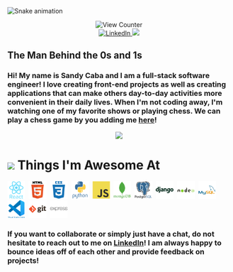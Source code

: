 ![Snake animation](https://github.com/limbocaba/limbocaba/blob/output/github-contribution-grid-snake.svg)

<div align="center">
<img src="https://komarev.com/ghpvc/?username=limbocaba&style=flat-square&color=green" alt="View Counter"/>
</div>


<div id="badges" align="center">
  <a href="https://www.linkedin.com/in/jorielcaba2002/">
    <img src="https://img.shields.io/badge/LinkedIn-blue?style=for-the-badge&logo=linkedin&logoColor=white" alt="LinkedIn"/>
  </a>
  <a href="mailto:cabassndy@gmail.com"><img src="https://img.shields.io/badge/-Gmail-%23333?style=for-the-badge&logo=gmail&logoColor=white" target="_blank"></a>

</div>

<div>
<h2>The Man Behind the 0s and 1s</h2>
<h3>Hi! My name is Sandy Caba and I am a full-stack software engineer! I love creating front-end projects as well as creating applications that can make others day-to-day activities more convenient in their daily lives. When I'm not coding away, I'm watching one of my favorite shows or playing chess.</h4\3>
We can play a chess game by you adding me <a href="https://friend.chess.com/qiQw9" target="_blank">here</a>!
</div>

<div align="center"> 
<img src="https://images.chesscomfiles.com/uploads/v1/images_users/tiny_mce/SamCopeland/phpuTejFE.gif">
</div>

#

<h1><img src="https://media.giphy.com/media/UvPvsX9oMlMWs/giphy.gif" height="30px"> Things I'm Awesome At</h1>

  <img src="https://github.com/devicons/devicon/blob/master/icons/react/react-original-wordmark.svg" title="React" alt="React" width="40" height="40"/>&nbsp;
  <img src="https://github.com/devicons/devicon/blob/master/icons/html5/html5-original-wordmark.svg" title="HTML5" alt="HTML" width="40" height="40"/>&nbsp;
  <img src="https://github.com/devicons/devicon/blob/master/icons/css3/css3-plain-wordmark.svg"  title="CSS3" alt="CSS" width="40" height="40"/>&nbsp;
  <img src="https://github.com/devicons/devicon/blob/master/icons/python/python-original-wordmark.svg" title="Python" alt="Python" width="40" height="40"/>&nbsp;
  <img src="https://github.com/devicons/devicon/blob/master/icons/javascript/javascript-original.svg" title="JavaScript" alt="JavaScript" width="40" height="40"/>&nbsp;
  <img src="https://github.com/devicons/devicon/blob/master/icons/mongodb/mongodb-plain-wordmark.svg" title="MongoDB"  alt="MongoDB" width="40" height="40"/>&nbsp;
  <img src="https://github.com/devicons/devicon/blob/master/icons/postgresql/postgresql-original-wordmark.svg" title="PostgreSQL"  alt="PostgreSQL" width="40" height="40"/>&nbsp;
  <img src="https://github.com/devicons/devicon/blob/master/icons/django/django-plain-wordmark.svg" title="Django"  alt="Django" width="40" height="40"/>&nbsp;
  <img src="https://github.com/devicons/devicon/blob/master/icons/nodejs/nodejs-original-wordmark.svg" title="NodeJS" alt="NodeJS" width="40" height="40"/>&nbsp;
  <img src="https://github.com/devicons/devicon/blob/master/icons/mysql/mysql-original-wordmark.svg" title="MySQL"  alt="MySQL" width="40" height="40"/>&nbsp;
  <img src="https://github.com/devicons/devicon/blob/master/icons/vscode/vscode-original-wordmark.svg" title="VSCode"  alt="VSCode" width="40" height="40"/>&nbsp;
  <img src="https://github.com/devicons/devicon/blob/master/icons/git/git-original-wordmark.svg" title="Git"  alt="Git" width="40" height="40"/>&nbsp;
  <img src="https://github.com/devicons/devicon/blob/master/icons/express/express-original-wordmark.svg" title="Express"  alt="Express" width="40" height="40"/>&nbsp;


<h3> If you want to collaborate or simply just have a chat, do not hesitate to reach out to me on <a href="https://www.linkedin.com/in/jorielcaba2002/" target="_blank">LinkedIn</a>! I am always happy to bounce ideas off of each other and provide feedback on projects!</h3>
  



<!---
limbocaba/limbocaba is a ✨ special ✨ repository because its `README.md` (this file) appears on your GitHub profile.
You can click the Preview link to take a look at your changes.
--->
